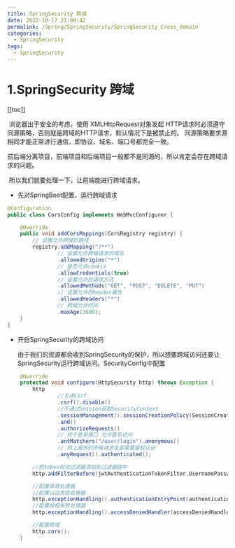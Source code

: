 ```yaml
---
title: SpringSecurity 跨域
date: 2022-10-17 21:00:42
permalink: /Spring/SpringSecurity/SpringSecurity_Cross_domain
categories:
  - SpringSecurity
tags:
  - SpringSecurity
---
```

# 1.SpringSecurity 跨域

[[toc]]

​	浏览器出于安全的考虑，使用 XMLHttpRequest对象发起 HTTP请求时必须遵守同源策略，否则就是跨域的HTTP请求，默认情况下是被禁止的。 同源策略要求源相同才能正常进行通信，即协议、域名、端口号都完全一致。 

​	前后端分离项目，前端项目和后端项目一般都不是同源的，所以肯定会存在跨域请求的问题。

​	所以我们就要处理一下，让前端能进行跨域请求。

+ 先对SpringBoot配置，运行跨域请求

```java
@Configuration
public class CorsConfig implements WebMvcConfigurer {

    @Override
    public void addCorsMappings(CorsRegistry registry) {
        // 设置允许跨域的路径
        registry.addMapping("/**")
                // 设置允许跨域请求的域名
                .allowedOrigins("*")
                // 是否允许cookie
                .allowCredentials(true)
                // 设置允许的请求方式
                .allowedMethods("GET", "POST", "DELETE", "PUT")
                // 设置允许的header属性
                .allowedHeaders("*")
                // 跨域允许时间
                .maxAge(3600);
    }
}
```

+ 开启SpringSecurity的跨域访问

  由于我们的资源都会收到SpringSecurity的保护，所以想要跨域访问还要让SpringSecurity运行跨域访问。SecurityConfig中配置
  
  

```java {25}
    @Override
    protected void configure(HttpSecurity http) throws Exception {
        http
                //关闭csrf
                .csrf().disable()
                //不通过Session获取SecurityContext
                .sessionManagement().sessionCreationPolicy(SessionCreationPolicy.STATELESS)
                .and()
                .authorizeRequests()
                // 对于登录接口 允许匿名访问
                .antMatchers("/user/login").anonymous()
                // 除上面外的所有请求全部需要鉴权认证
                .anyRequest().authenticated();

        //把token校验过滤器添加到过滤器链中
        http.addFilterBefore(jwtAuthenticationTokenFilter,UsernamePasswordAuthenticationFilter.class);

        //配置异常处理器
        //配置认证失败处理器
        http.exceptionHandling().authenticationEntryPoint(authenticationEntryPoint);
        //配置授权失败处理器
        http.exceptionHandling().accessDeniedHandler(accessDeniedHandler);

        //配置跨域
        http.cors();
    }
```

